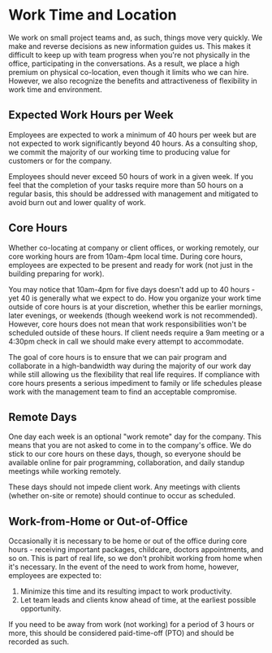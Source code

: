 # Work Time and Location

We work on small project teams and, as such, things move very quickly. We make and reverse decisions as new information guides us. This makes it difficult to keep up with team progress when you're not physically in the office, participating in the conversations. As a result, we place a high premium on physical co-location, even though it limits who we can hire. However, we also recognize the benefits and attractiveness of flexibility in work time and environment.

## Expected Work Hours per Week

Employees are expected to work a minimum of 40 hours per week but are not expected to work significantly beyond 40 hours. As a consulting shop, we commit the majority of our working time to producing value for customers or for the company.

Employees should never exceed 50 hours of work in a given week.  If you feel that the completion of your tasks require more than 50 hours on a regular basis, this should be addressed with management and mitigated to avoid burn out and lower quality of work.

## Core Hours

Whether co-locating at company or client offices, or working remotely, our core working hours are from 10am-4pm local time. During core hours, employees are expected to be present and ready for work (not just in the building preparing for work).

You may notice that 10am-4pm for five days doesn't add up to 40 hours - yet 40 is generally what we expect to do. How you organize your work time outside of core hours is at your discretion, whether this be earlier mornings, later evenings, or weekends (though weekend work is not recommended).  However, core hours does not mean that
work responsibilities won't be scheduled outside of these hours.  If client needs require a 9am meeting or a 4:30pm check in call we should make every attempt to accommodate.

The goal of core hours is to ensure that we can pair program and collaborate in a high-bandwidth way during the majority of our work day while still allowing us the flexibility that real life requires.  If compliance with core hours presents a serious impediment to family or life schedules please work with the management team to find an acceptable compromise.

## Remote Days

One day each week is an optional "work remote" day for the company. This means that you are not asked to come in to the company's office. We do stick to our core hours on these days, though, so everyone should be available online for pair programming, collaboration, and daily standup meetings while working remotely.

These days should not impede client work. Any meetings with clients (whether on-site or remote) should continue to occur as scheduled.

## Work-from-Home or Out-of-Office

Occasionally it is necessary to be home or out of the office during core hours - receiving important packages, childcare, doctors appointments, and so on. This is part of real life, so we don't prohibit working from home when it's necessary. In the event of the need to work from home, however, employees are expected to:

1. Minimize this time and its resulting impact to work productivity.
2. Let team leads and clients know ahead of time, at the earliest possible opportunity.

If you need to be away from work (not working) for a period of 3 hours or more, this should be considered paid-time-off (PTO) and should be recorded as such.
